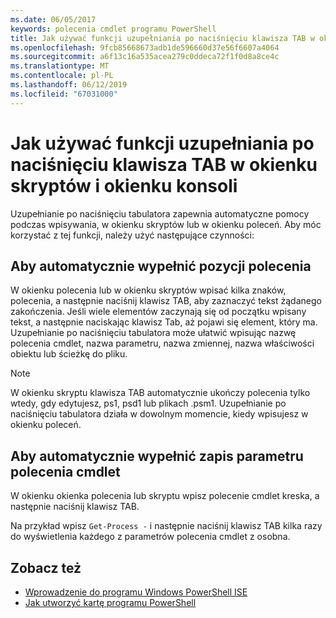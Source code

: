 ```yaml
---
ms.date: 06/05/2017
keywords: polecenia cmdlet programu PowerShell
title: Jak używać funkcji uzupełniania po naciśnięciu klawisza TAB w okienku skryptów i okienku konsoli
ms.openlocfilehash: 9fcb85668673adb1de596660d37e56f6607a4064
ms.sourcegitcommit: a6f13c16a535acea279c0ddeca72f1f0d8a8ce4c
ms.translationtype: MT
ms.contentlocale: pl-PL
ms.lasthandoff: 06/12/2019
ms.locfileid: "67031000"
---
```

# <a name="how-to-use-tab-completion-in-the-script-pane-and-console-pane"></a>Jak używać funkcji uzupełniania po naciśnięciu klawisza TAB w okienku skryptów i okienku konsoli

Uzupełnianie po naciśnięciu tabulatora zapewnia automatyczne pomocy podczas wpisywania, w okienku skryptów lub w okienku poleceń. Aby móc korzystać z tej funkcji, należy użyć następujące czynności:

## <a name="to-automatically-complete-a-command-entry"></a>Aby automatycznie wypełnić pozycji polecenia

W okienku polecenia lub w okienku skryptów wpisać kilka znaków, polecenia, a następnie naciśnij klawisz TAB, aby zaznaczyć tekst żądanego zakończenia. Jeśli wiele elementów zaczynają się od początku wpisany tekst, a następnie naciskając klawisz Tab, aż pojawi się element, który ma. Uzupełnianie po naciśnięciu tabulatora może ułatwić wpisując nazwę polecenia cmdlet, nazwa parametru, nazwa zmiennej, nazwa właściwości obiektu lub ścieżkę do pliku.

> [!NOTE]
> W okienku skryptu klawisza TAB automatycznie ukończy polecenia tylko wtedy, gdy edytujesz, ps1, psd1 lub plikach .psm1. Uzupełnianie po naciśnięciu tabulatora działa w dowolnym momencie, kiedy wpisujesz w okienku poleceń.

## <a name="to-automatically-complete-a-cmdlet-parameter-entry"></a>Aby automatycznie wypełnić zapis parametru polecenia cmdlet

W okienku okienka polecenia lub skryptu wpisz polecenie cmdlet kreska, a następnie naciśnij klawisz TAB.

Na przykład wpisz `Get-Process -` i następnie naciśnij klawisz TAB kilka razy do wyświetlenia każdego z parametrów polecenia cmdlet z osobna.

## <a name="see-also"></a>Zobacz też

- [Wprowadzenie do programu Windows PowerShell ISE](Introducing-the-Windows-PowerShell-ISE.md)
- [Jak utworzyć kartę programu PowerShell](How-to-Create-a-PowerShell-Tab-in-Windows-PowerShell-ISE.md)

